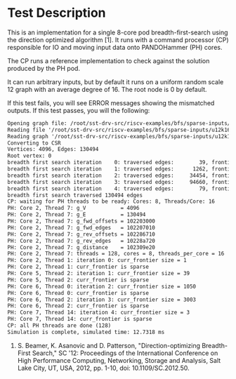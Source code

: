 <!--
  ~ SPDX-License-Identifier: MIT
  ~ Copyright (c) 2023. University of Texas at Austin. All rights reserved.
  -->

<!--
  ~ SPDX-License-Identifier: MIT
  ~ Copyright (c) 2023. University of Washington. All rights reserved.
  -->

# Test Description

This is an implementation for a single 8-core pod
breadth-first-search using the direction optimized
algorithm [1].
It runs with a command processor (CP) responsible for
IO and moving input data onto PANDOHammer (PH) cores.

The CP runs a reference implementation to check against
the solution produced by the PH pod.

It can run arbitrary inputs, but by default it runs on a uniform random scale
12 graph with an average degree of 16.
The root node is 0 by default.

If this test fails, you will see ERROR messages showing
the mismatched outputs.
If this test passes, you will the following:

```txt
Opening graph file: /root/sst-drv-src/riscv-examples/bfs/sparse-inputs/u12k16.mtx
Reading file '/root/sst-drv-src/riscv-examples/bfs/sparse-inputs/u12k16.mtx'
Reading graph '/root/sst-drv-src/riscv-examples/bfs/sparse-inputs/u12k16.mtx': V = 4096, E = 130494
Converting to CSR
Vertices: 4096, Edges: 130494
Root vertex: 0
breadth first search iteration    0: traversed edges:        39, frontier size =         1
breadth first search iteration    1: traversed edges:      1262, frontier size =        39
breadth first search iteration    2: traversed edges:     34454, frontier size =      1050
breadth first search iteration    3: traversed edges:     94660, frontier size =      3003
breadth first search iteration    4: traversed edges:        79, frontier size =         3
breadth first search traversed 130494 edges
CP: waiting for PH threads to be ready: Cores: 8, Threads/Core: 16
PH: Core 2, Thread 7: g_V           = 4096
PH: Core 2, Thread 7: g_E           = 130494
PH: Core 2, Thread 7: g_fwd_offsets = 102203000
PH: Core 2, Thread 7: g_fwd_edges   = 102207010
PH: Core 2, Thread 7: g_rev_offsets = 102286710
PH: Core 2, Thread 7: g_rev_edges   = 10228a720
PH: Core 2, Thread 7: g_distance    = 102309e20
PH: Core 2, Thread 7: threads = 128, cores = 8, threads_per_core = 16
PH: Core 2, Thread 1: iteration 0: curr_frontier size = 1
PH: Core 2, Thread 1: curr_frontier is sparse
PH: Core 5, Thread 2: iteration 1: curr_frontier size = 39
PH: Core 5, Thread 2: curr_frontier is sparse
PH: Core 6, Thread 0: iteration 2: curr_frontier size = 1050
PH: Core 6, Thread 0: curr_frontier is sparse
PH: Core 6, Thread 2: iteration 3: curr_frontier size = 3003
PH: Core 6, Thread 2: curr_frontier is sparse
PH: Core 7, Thread 14: iteration 4: curr_frontier size = 3
PH: Core 7, Thread 14: curr_frontier is sparse
CP: all PH threads are done (128)
Simulation is complete, simulated time: 12.7318 ms
```

1. S. Beamer, K. Asanovic and D. Patterson,
"Direction-optimizing Breadth-First Search," SC '12:
Proceedings of the International Conference on High Performance Computing,
Networking, Storage and Analysis, Salt Lake City, UT,
USA, 2012, pp. 1-10, doi: 10.1109/SC.2012.50.
